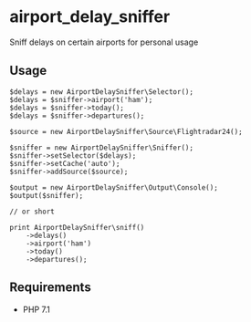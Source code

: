 # airport_delay_sniffer

Sniff delays on certain airports for personal usage

## Usage

    $delays = new AirportDelaySniffer\Selector();
    $delays = $sniffer->airport('ham');
    $delays = $sniffer->today();
    $delays = $sniffer->departures();

    $source = new AirportDelaySniffer\Source\Flightradar24();
    
    $sniffer = new AirportDelaySniffer\Sniffer();
    $sniffer->setSelector($delays);
    $sniffer->setCache('auto');
    $sniffer->addSource($source);
    
    $output = new AirportDelaySniffer\Output\Console();
    $output($sniffer);
    
    // or short
    
    print AirportDelaySniffer\sniff()
        ->delays()
        ->airport('ham')
        ->today()
        ->departures();

## Requirements

* PHP 7.1
    
